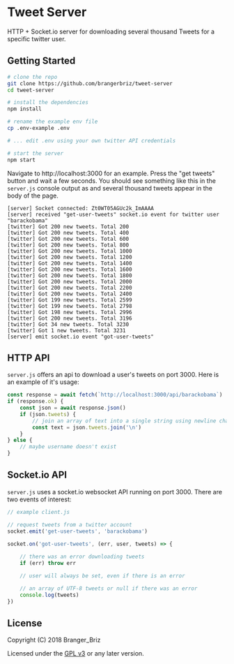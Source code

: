 # Tweet Server

HTTP + Socket.io server for downloading several thousand Tweets for a specific twitter user.

## Getting Started

```bash
# clone the repo
git clone https://github.com/brangerbriz/tweet-server
cd tweet-server

# install the dependencies
npm install

# rename the example env file
cp .env-example .env

# ... edit .env using your own twitter API credentials

# start the server
npm start
```

Navigate to http://localhost:3000 for an example. Press the "get tweets" button and wait a few seconds. You should see something like this in the `server.js` console output as and several thousand tweets appear in the body of the page.

```
[server] Socket connected: Zt0WT05AGUc2k_ImAAAA
[server] received "get-user-tweets" socket.io event for twitter user "barackobama"
[twitter] Got 200 new tweets. Total 200
[twitter] Got 200 new tweets. Total 400
[twitter] Got 200 new tweets. Total 600
[twitter] Got 200 new tweets. Total 800
[twitter] Got 200 new tweets. Total 1000
[twitter] Got 200 new tweets. Total 1200
[twitter] Got 200 new tweets. Total 1400
[twitter] Got 200 new tweets. Total 1600
[twitter] Got 200 new tweets. Total 1800
[twitter] Got 200 new tweets. Total 2000
[twitter] Got 200 new tweets. Total 2200
[twitter] Got 200 new tweets. Total 2400
[twitter] Got 199 new tweets. Total 2599
[twitter] Got 199 new tweets. Total 2798
[twitter] Got 198 new tweets. Total 2996
[twitter] Got 200 new tweets. Total 3196
[twitter] Got 34 new tweets. Total 3230
[twitter] Got 1 new tweets. Total 3231
[server] emit socket.io event "got-user-tweets"
```

## HTTP API

`server.js` offers an api to download a user's tweets on port 3000. Here is an example of it's usage:

```javascript
const response = await fetch(`http://localhost:3000/api/barackobama`)
if (response.ok) {
    const json = await response.json()
    if (json.tweets) {
        // join an array of text into a single string using newline characters
        const text = json.tweets.join('\n')
    }
} else {
    // maybe username doesn't exist
}

```

## Socket.io API

`server.js` uses a socket.io websocket API running on port 3000. There are two events of interest:

```javascript
// example client.js

// request tweets from a twitter account 
socket.emit('get-user-tweets', 'barackobama')

socket.on('got-user-tweets', (err, user, tweets) => {
    
    // there was an error downloading tweets
    if (err) throw err

    // user will always be set, even if there is an error

    // an array of UTF-8 tweets or null if there was an error
    console.log(tweets)
})
```

## License

Copyright (C) 2018 Branger_Briz

Licensed under the [GPL v3](LICENSE) or any later version. 
